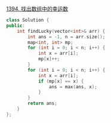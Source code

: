 [1394. 找出数组中的幸运数](https://leetcode.cn/problems/find-lucky-integer-in-an-array/description/)
```cpp
class Solution {
public:
    int findLucky(vector<int>& arr) {
        int ans = -1, n = arr.size();
        map<int, int> mp;
        for (int i = 0; i < n; i++) {
            int x = arr[i];
            mp[x]++;
        }
        for (int i = 0; i < n; i++) {
            int x = arr[i];
            if (mp[x] == x) {
                ans = max(ans, x);
            }
        }
        return ans;
    }
};
```
